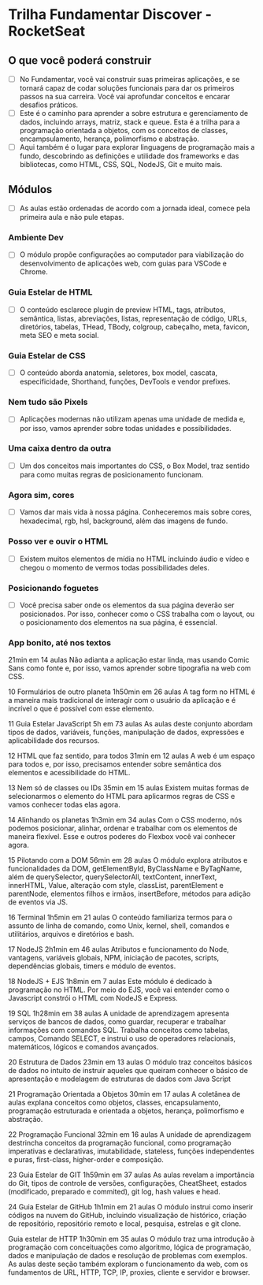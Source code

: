 # Trilha Fundamentar Discover - RocketSeat

## O que você poderá construir

- [ ] No Fundamentar, você vai construir suas primeiras aplicações, e se tornará capaz de codar soluções funcionais para dar os primeiros passos na sua carreira. Você vai aprofundar conceitos e encarar desafios práticos.
- [ ] Este é o caminho para aprender a sobre estrutura e gerenciamento de dados, incluindo arrays, matriz, stack e queue. Esta é a trilha para a programação orientada a objetos, com os conceitos de classes, encampsulamento, herança, polimorfismo e abstração.
- [ ] Aqui também é o lugar para explorar linguagens de programação mais a fundo, descobrindo as definições e utilidade dos frameworks e das bibliotecas, como HTML, CSS, SQL, NodeJS, Git e muito mais.

## Módulos

- [ ] As aulas estão ordenadas de acordo com a jornada ideal, comece pela primeira aula e não pule etapas.

### Ambiente Dev

- [ ] O módulo propõe configurações ao computador para viabilização do desenvolvimento de aplicações web, com guias para VSCode e Chrome.

### Guia Estelar de HTML

- [ ] O conteúdo esclarece plugin de preview HTML, tags, atributos, semântica, listas, abreviações, listas, representação de código, URLs, diretórios, tabelas, THead, TBody, colgroup, cabeçalho, meta, favicon, meta SEO e meta social.

### Guia Estelar de CSS

- [ ] O conteúdo aborda anatomia, seletores, box model, cascata, especificidade, Shorthand, funções, DevTools e vendor prefixes.

### Nem tudo são Pixels

- [ ] Aplicações modernas não utilizam apenas uma unidade de medida e, por isso, vamos aprender sobre todas unidades e possibilidades.

### Uma caixa dentro da outra

- [ ] Um dos conceitos mais importantes do CSS, o Box Model, traz sentido para como muitas regras de posicionamento funcionam.

### Agora sim, cores

- [ ] Vamos dar mais vida à nossa página. Conheceremos mais sobre cores, hexadecimal, rgb, hsl, background, além das imagens de fundo.

### Posso ver e ouvir o HTML

- [ ] Existem muitos elementos de mídia no HTML incluindo áudio e vídeo e chegou o momento de vermos todas possibilidades deles.

### Posicionando foguetes

- [ ] Você precisa saber onde os elementos da sua página deverão ser posicionados. Por isso, conhecer como o CSS trabalha com o layout, ou o posicionamento dos elementos na sua página, é essencial.

### App bonito, até nos textos

21min em 14 aulas
Não adianta a aplicação estar linda, mas usando Comic Sans como fonte e, por isso, vamos aprender sobre tipografia na web com CSS.

10
Formulários de outro planeta
1h50min em 26 aulas
A tag form no HTML é a maneira mais tradicional de interagir com o usuário da aplicação e é incrível o que é possível com esse elemento.

11
Guia Estelar JavaScript
5h em 73 aulas
As aulas deste conjunto abordam tipos de dados, variáveis, funções, manipulação de dados, expressões e aplicabilidade dos recursos.

12
HTML que faz sentido, para todos
31min em 12 aulas
A web é um espaço para todos e, por isso, precisamos entender sobre semântica dos elementos e acessibilidade do HTML.

13
Nem só de classes ou IDs
35min em 15 aulas
Existem muitas formas de selecionarmos o elemento do HTML para aplicarmos regras de CSS e vamos conhecer todas elas agora.

14
Alinhando os planetas
1h3min em 34 aulas
Com o CSS moderno, nós podemos posicionar, alinhar, ordenar e trabalhar com os elementos de maneira flexível. Esse e outros poderes do Flexbox você vai conhecer agora.

15
Pilotando com a DOM
56min em 28 aulas
O módulo explora atributos e funcionalidades da DOM, getElementById, ByClassName e ByTagName, além de querySelector, querySelectorAll, textContent, innerText, innerHTML, Value, alteração com style, classList, parentElement e parentNode, elementos filhos e irmãos, insertBefore, métodos para adição de eventos via JS.

16
Terminal
1h5min em 21 aulas
O conteúdo familiariza termos para o assunto de linha de comando, como Unix, kernel, shell, comandos e utilitários, arquivos e diretórios e bash.

17
NodeJS
2h1min em 46 aulas
Atributos e funcionamento do Node, vantagens, variáveis globais, NPM, iniciação de pacotes, scripts, dependências globais, timers e módulo de eventos.

18
NodeJS + EJS
1h8min em 7 aulas
Este módulo é dedicado à programação no HTML. Por meio do EJS, você vai entender como o Javascript constrói o HTML com NodeJS e Express.

19
SQL
1h28min em 38 aulas
A unidade de aprendizagem apresenta serviços de bancos de dados, como guardar, recuperar e trabalhar informações com comandos SQL. Trabalha conceitos como tabelas, campos, Comando SELECT, e instrui o uso de operadores relacionais, matemáticos, lógicos e comandos avançados.

20
Estrutura de Dados
23min em 13 aulas
O módulo traz conceitos básicos de dados no intuito de instruir aqueles que queiram conhecer o básico de apresentação e modelagem de estruturas de dados com Java Script

21
Programação Orientada a Objetos
30min em 17 aulas
A coletânea de aulas explana conceitos como objetos, classes, encapsulamento, programação estruturada e orientada a objetos, herança, polimorfismo e abstração.

22
Programação Funcional
32min em 16 aulas
A unidade de aprendizagem destrincha conceitos da programação funcional, como programação imperativas e declarativas, imutabilidade, stateless, funções independentes e puras, first-class, higher-order e composição.

23
Guia Estelar de GIT
1h59min em 37 aulas
As aulas revelam a importância do Git, tipos de controle de versões, configurações, CheatSheet, estados (modificado, preparado e commited), git log, hash values e head.

24
Guia Estelar de GitHub
1h1min em 21 aulas
O módulo instrui como inserir códigos na nuvem do GitHub, incluindo visualização de histórico, criação de repositório, repositório remoto e local, pesquisa, estrelas e git clone.

Guia estelar de HTTP
1h30min em 35 aulas
O módulo traz uma introdução à programação com conceituações como algoritmo, lógica de programação, dados e manipulação de dados e resolução de problemas com exemplos. As aulas deste seção também exploram o funcionamento da web, com os fundamentos de URL, HTTP, TCP, IP, proxies, cliente e servidor e browser.
